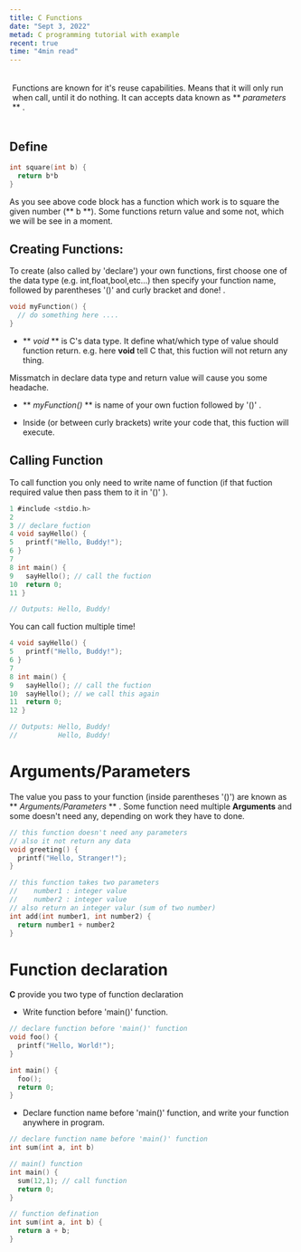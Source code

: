 ```yaml
---
title: C Functions
date: "Sept 3, 2022"
metad: C programming tutorial with example
recent: true
time: "4min read"
---
```


<script>
  import 'prism-themes/themes/prism-shades-of-purple.css'
  import CodeBox from '$lib/components/CodeBox.svelte'
  import Note from '$lib/components/Note.svelte'
  import Breaker from '$lib/components/Breaker.svelte'
  import AlsoLike from '$lib/components/youMayAlsoLike.svelte'
</script>

<div style="box-shadow: 0 5px 12px 0 rgba(255,255,255,0.4); padding: 5px; border-radius: 13px; margin-bottom: 25px">

Functions are known for it's reuse capabilities. Means that it will only run when call, until it do nothing.
It can accepts data known as ** *parameters* ** .

</div>

<Breaker />

## Define 

<CodeBox />

```c
int square(int b) {
  return b*b
}
```

As you see above code block has a function which work is to square the given number (** b **). Some functions return value and some not, which we will be see in a moment.

<Breaker />


## Creating Functions: 

To create (also called by 'declare') your own functions, first choose one of the data type (e.g. int,float,bool,etc...) then specify your function name, followed by parentheses '()' and curly bracket and done! . 

<CodeBox />

```c
void myFunction() {
  // do something here ....
}

```

- ** *void* ** is C's data type. It define what/which type of value should function return. e.g. here **void** tell C that, this fuction will not return any thing.

Missmatch in declare data type and return value will cause you some headache.

- ** *myFunction()* ** is name of your own fuction followed by '()' .

- Inside (or between curly brackets) write your code that, this fuction will execute.


<Breaker />

## Calling Function

To call function you only need to write name of function (if that fuction required value then pass them to it in '()'  ).


<CodeBox />

```c
1 #include <stdio.h>
2 
3 // declare fuction 
4 void sayHello() {
5   printf("Hello, Buddy!");
6 }
7
8 int main() {
9   sayHello(); // call the fuction
10  return 0;
11 }

// Outputs: Hello, Buddy!
```

You can call fuction multiple time!

<CodeBox />

```c
4 void sayHello() {
5   printf("Hello, Buddy!");
6 }
7
8 int main() {
9   sayHello(); // call the fuction
10  sayHello(); // we call this again
11  return 0;
12 }

// Outputs: Hello, Buddy!
//          Hello, Buddy!
```

<Breaker />


# Arguments/Parameters

The value you pass to your function (inside parentheses '()') are known as ** *Arguments/Parameters* ** . Some function need multiple **Arguments** and some doesn't need any, depending on work they have to done.

<CodeBox />

```c
// this function doesn't need any parameters
// also it not return any data
void greeting() {
  printf("Hello, Stranger!");
}

// this function takes two parameters 
//    number1 : integer value
//    number2 : integer value
// also return an integer valur (sum of two number)
int add(int number1, int number2) {
  return number1 + number2
}
```

<Breaker />


# Function declaration

**C** provide you two type of function declaration

- Write function before 'main()' function.

<CodeBox />

```c
// declare function before 'main()' function
void foo() {
  printf("Hello, World!");
}

int main() {
  foo(); 
  return 0;
}

```

- Declare function name before 'main()' function, and write your function anywhere in program.

<CodeBox />

```c
// declare function name before 'main()' function
int sum(int a, int b)

// main() function
int main() {
  sum(12,1); // call function
  return 0;
}

// function defination
int sum(int a, int b) {
  return a + b;
}
```

<br>

<Breaker />

<AlsoLike name="C Hello World" path="/blog/c-lang/basic" date="Sep 2, 2022"/>
